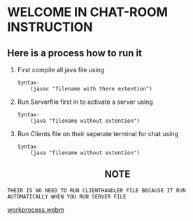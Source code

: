 

# WELCOME IN CHAT-ROOM INSTRUCTION 
  
## Here is a process how to run it
 
 1. First compile all java file using 
 	
		Syntax-
			(javac "filename with there extention")
 
 2. Run Serverfile first in to activate a server using 
 
		Syntax-
 			(java "filename without extention")
 
 3. Run Clients file on their seperate terminal for chat using 
 	
		Syntax-
			(java "filename without extention")

  
## <center>NOTE</center>
	THEIR IS NO NEED TO RUN CLIENTHANDLER FILE BECAUSE IT RUN AUTOMATICALLY WHEN YOU RUN SERVER FILE
	

[workprocess.webm](https://github.com/mearjuntripathi/Java/assets/74202760/3610c322-60fd-438b-b697-b4433f31780e)
